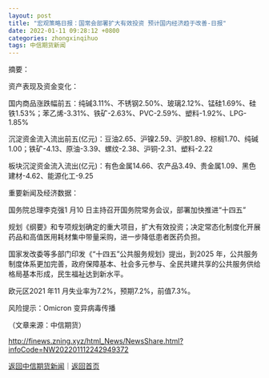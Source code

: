 ```yaml
---
layout: post
title: "宏观策略日报：国常会部署扩大有效投资 预计国内经济趋于改善-日报"
date: 2022-01-11 09:28:12 +0800
categories: zhongxinqihuo
tags: 中信期货新闻
---
```

<p>摘要：</p>
 <p>资产表现及资金变化：</p>
 <p>国内商品涨跌幅前五：纯碱3.11%、不锈钢2.50%、玻璃2.12%、锰硅1.69%、硅铁1.53%；苯乙烯-3.31%、铁矿-2.63%、PVC-2.59%、塑料-1.92%、LPG-1.85%</p>
 <p>沉淀资金流入流出前五(亿元)：豆油2.65、沪镍2.59、沪胶1.89、棕榈1.70、纯碱1.00；铁矿-4.13、原油-3.39、螺纹-2.38、沪铜-2.31、塑料-2.22</p>
 <p>板块沉淀资金流入流出(亿元)：有色金属14.66、农产品3.49、贵金属1.09、黑色建材-4.62、能源化工-9.25</p>
 <p>重要新闻及经济数据：</p>
 <p>国务院总理李克强1 月10 日主持召开国务院常务会议，部署加快推进“十四五”</p>
 <p>规划《纲要》和专项规划确定的重大项目，扩大有效投资；决定常态化制度化开展药品和高值医用耗材集中带量采购，进一步降低患者医药负担。</p>
 <p>国家发改委等多部门印发《“十四五”公共服务规划》提出，到2025 年，公共服务制度体系更加完善，政府保障基本、社会多元参与、全民共建共享的公共服务供给格局基本形成，民生福祉达到新水平。</p>
 <p>欧元区2021 年11 月失业率为7.2%，预期7.2%，前值7.3%。</p>
 <p>风险提示：Omicron 变异病毒传播</p><p class="em_media">（文章来源：中信期货）</p>

<http://finews.zning.xyz/html_News/NewsShare.html?infoCode=NW202201112242949372>

[返回中信期货新闻](//finews.withounder.com/category/zhongxinqihuo.html)｜[返回首页](//finews.withounder.com/)